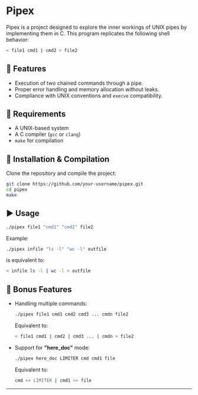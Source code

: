 # Pipex

Pipex is a project designed to explore the inner workings of UNIX pipes by implementing them in C. This program replicates the following shell behavior:  

```sh
< file1 cmd1 | cmd2 > file2
```

## 🚀 Features  
- Execution of two chained commands through a pipe.  
- Proper error handling and memory allocation without leaks.  
- Compliance with UNIX conventions and `execve` compatibility.  

## 📌 Requirements  
- A UNIX-based system  
- A C compiler (`gcc` or `clang`)  
- `make` for compilation  

## 🔧 Installation & Compilation  
Clone the repository and compile the project:  
```sh
git clone https://github.com/your-username/pipex.git
cd pipex
make
```

## ▶️ Usage  
```sh
./pipex file1 "cmd1" "cmd2" file2
```
Example:  
```sh
./pipex infile "ls -l" "wc -l" outfile
```
is equivalent to:  
```sh
< infile ls -l | wc -l > outfile
```

## 🎯 Bonus Features  
- Handling multiple commands:  
  ```sh
  ./pipex file1 cmd1 cmd2 cmd3 ... cmdn file2
  ```
  Equivalent to:  
  ```sh
  < file1 cmd1 | cmd2 | cmd3 ... | cmdn > file2
  ```

- Support for **"here_doc"** mode:  
  ```sh
  ./pipex here_doc LIMITER cmd cmd1 file
  ```
  Equivalent to:  
  ```sh
  cmd << LIMITER | cmd1 >> file
  ```

---

